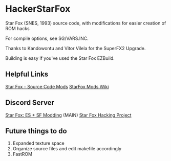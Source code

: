 # HackerStarFox
Star Fox (SNES, 1993) source code, with modifications for easier creation of ROM hacks 

For compile options, see SG/VARS.INC.

Thanks to Kandowontu and Vitor Vilela for the SuperFX2 Upgrade.

Building is easy if you've used the Star Fox EZBuild.

## Helpful Links

[Star Fox - Source Code Mods](https://docs.google.com/document/d/1kdgPCBeQFYsAepSDNpmwO8ZysRJjdnwK_5gWT2FFQEk/edit?usp=sharing)
[StarFox Mods Wiki](https://starfox-mods.fandom.com)

## Discord Server
[Star Fox: ES + SF Modding](https://discord.gg/fE5Xx99kWb) (MAIN)
[Star Fox Hacking Project](https://discord.gg/GgyP84e)


## Future things to do
1. Expanded texture space
2. Organize source files and edit makefile accordingly
3. FastROM
